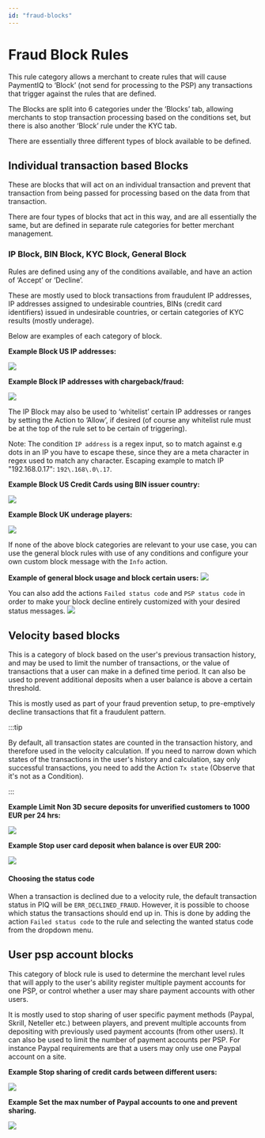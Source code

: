 ```yaml
---
id: "fraud-blocks"
---
```


# Fraud Block Rules

This rule category allows a merchant to create rules that will cause PaymentIQ to ‘Block’ (not send for processing to the PSP) any transactions that trigger against the rules that are defined.

The Blocks are split into 6 categories under the ‘Blocks’ tab, allowing merchants to stop transaction processing based on the conditions set, but there is also another ‘Block’ rule under the KYC tab.

There are essentially three different types of block available to be defined.

## Individual transaction based Blocks

These are blocks that will act on an individual transaction and prevent that transaction from being passed for processing based on the data from that transaction.

There are four types of blocks that act in this way, and are all essentially the same, but are defined in separate rule categories for better merchant management.

### IP Block, BIN Block, KYC Block, General Block

Rules are defined using any of the conditions available, and have an action of ‘Accept’ or ‘Decline’.

These are mostly used to block transactions from fraudulent IP addresses, IP addresses assigned to undesirable countries, BINs (credit card identifiers) issued in undesirable countries, or certain categories of KYC results (mostly underage).

Below are examples of each category of block.

**Example Block US IP addresses:**

![](/img/rulesettings/RulesBlocks/1.png)

**Example Block IP addresses with chargeback/fraud:**

![](/img/rulesettings/RulesBlocks/2.png)

The IP Block may also be used to ‘whitelist’ certain IP addresses or ranges by setting the Action to ‘Allow’, if desired (of course any whitelist rule must be at the top of the rule set to be certain of triggering).

Note: The condition `IP address` is a regex input, so to match against e.g dots in an IP you have to escape these, since they are a meta character in regex used to match any character. Escaping example to match IP "192.168.0.17": `192\.168\.0\.17`.

**Example Block US Credit Cards using BIN issuer country:**

![](/img/rulesettings/RulesBlocks/3.png)

**Example Block UK underage players:**

![](/img/rulesettings/RulesBlocks/4.png)

If none of the above block categories are relevant to your use case, you can use the general block rules with use of any conditions and configure your own custom block message with the `Info` action.

**Example of general block usage and block certain users:**
![](/img/rulesettings/RulesBlocks/9.png)

You can also add the actions `Failed status code` and `PSP status code` in order to make your block decline entirely customized with your desired status messages.
![](/img/rulesettings/RulesBlocks/10.png)

## Velocity based blocks

This is a category of block based on the user's previous transaction history, and may be used to limit the number of transactions, or the value of transactions that a user can make in a defined time period.  It can also be used to prevent additional deposits when a user balance is above a certain threshold.

This is mostly used as part of your fraud prevention setup, to pre-emptively decline transactions that fit a fraudulent pattern.

:::tip

By default, all transaction states are counted in the transaction history, and therefore used in the velocity calculation. If you need to narrow down which states of the transactions in the user's history and calculation, say only successful transactions, you need to add the Action `Tx state` (Observe that it's not as a Condition).

:::

**Example Limit Non 3D secure deposits for unverified customers to 1000 EUR per 24 hrs:**

![](/img/rulesettings/RulesBlocks/5.png)

**Example Stop user card deposit when balance is over EUR 200:**

![](/img/rulesettings/RulesBlocks/6.png)

#### Choosing the status code

When a transaction is declined due to a velocity rule, the default transaction status in PIQ will be `ERR_DECLINED_FRAUD`. However, it is possible to choose which status the transactions should end up in. This is done by adding the action `Failed status code` to the rule and selecting the wanted status code from the dropdown menu.


## User psp account blocks

This category of block rule is used to determine the merchant level rules that will apply to the user's ability register multiple payment accounts for one PSP, or control whether a user may share payment accounts with other users.

It is mostly used to stop sharing of user specific payment methods (Paypal, Skrill, Neteller etc.) between players, and prevent multiple accounts from depositing with previously used payment accounts (from other users).  It can also be used to limit the number of payment accounts per PSP.  For instance Paypal requirements are that a users may only use one Paypal account on a site.

**Example Stop sharing of credit cards between different users:**

![](/img/rulesettings/RulesBlocks/7.png)

**Example Set the max number of Paypal accounts to one and prevent sharing.**

![](/img/rulesettings/RulesBlocks/8.png)
